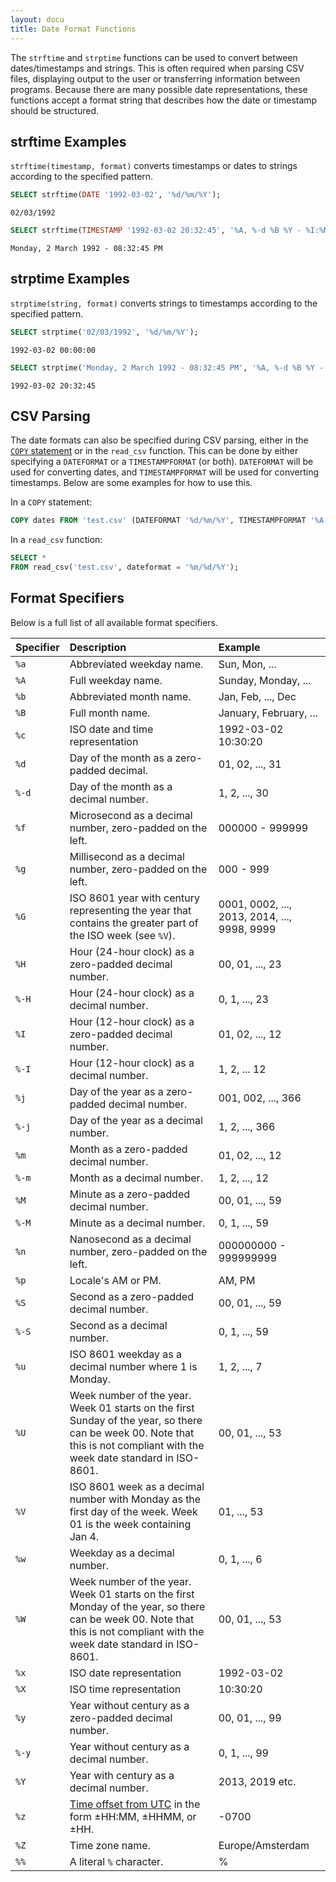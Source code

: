 ```yaml
---
layout: docu
title: Date Format Functions
---
```


The `strftime` and `strptime` functions can be used to convert between dates/timestamps and strings. This is often required when parsing CSV files, displaying output to the user or transferring information between programs. Because there are many possible date representations, these functions accept a format string that describes how the date or timestamp should be structured.

## strftime Examples

`strftime(timestamp, format)` converts timestamps or dates to strings according to the specified pattern.

```sql
SELECT strftime(DATE '1992-03-02', '%d/%m/%Y');
```

```text
02/03/1992
```

```sql
SELECT strftime(TIMESTAMP '1992-03-02 20:32:45', '%A, %-d %B %Y - %I:%M:%S %p');
```

```text
Monday, 2 March 1992 - 08:32:45 PM
```

## strptime Examples

`strptime(string, format)` converts strings to timestamps according to the specified pattern.

```sql
SELECT strptime('02/03/1992', '%d/%m/%Y');
```

```text
1992-03-02 00:00:00
```

```sql
SELECT strptime('Monday, 2 March 1992 - 08:32:45 PM', '%A, %-d %B %Y - %I:%M:%S %p');
```

```text
1992-03-02 20:32:45
```

## CSV Parsing

The date formats can also be specified during CSV parsing, either in the [`COPY` statement](../statements/copy) or in the `read_csv` function. This can be done by either specifying a `DATEFORMAT` or a `TIMESTAMPFORMAT` (or both). `DATEFORMAT` will be used for converting dates, and `TIMESTAMPFORMAT` will be used for converting timestamps. Below are some examples for how to use this.

In a `COPY` statement:

```sql
COPY dates FROM 'test.csv' (DATEFORMAT '%d/%m/%Y', TIMESTAMPFORMAT '%A, %-d %B %Y - %I:%M:%S %p');
```

In a `read_csv` function:

```sql
SELECT *
FROM read_csv('test.csv', dateformat = '%m/%d/%Y');
```

## Format Specifiers

Below is a full list of all available format specifiers.

<div class="narrow_table"></div>

| Specifier | Description | Example |
|:-|:------|:---|
| `%a` | Abbreviated weekday name. | Sun, Mon, ... |
| `%A` | Full weekday name. | Sunday, Monday, ... |
| `%b` | Abbreviated month name. | Jan, Feb, ..., Dec |
| `%B` | Full month name. | January, February, ... |
| `%c` | ISO date and time representation | 1992-03-02 10:30:20 |
| `%d` | Day of the month as a zero-padded decimal. | 01, 02, ..., 31 |
| `%-d` | Day of the month as a decimal number. | 1, 2, ..., 30 |
| `%f` | Microsecond as a decimal number, zero-padded on the left. | 000000 - 999999 |
| `%g` | Millisecond as a decimal number, zero-padded on the left. | 000 - 999 |
| `%G` | ISO 8601 year with century representing the year that contains the greater part of the ISO week (see `%V`). | 0001, 0002, ..., 2013, 2014, ..., 9998, 9999 |
| `%H` | Hour (24-hour clock) as a zero-padded decimal number. | 00, 01, ..., 23 |
| `%-H` | Hour (24-hour clock) as a decimal number. | 0, 1, ..., 23 |
| `%I` | Hour (12-hour clock) as a zero-padded decimal number. | 01, 02, ..., 12 |
| `%-I` | Hour (12-hour clock) as a decimal number. | 1, 2, ... 12 |
| `%j` | Day of the year as a zero-padded decimal number. | 001, 002, ..., 366 |
| `%-j` | Day of the year as a decimal number. | 1, 2, ..., 366 |
| `%m` | Month as a zero-padded decimal number. | 01, 02, ..., 12 |
| `%-m` | Month as a decimal number. | 1, 2, ..., 12 |
| `%M` | Minute as a zero-padded decimal number. | 00, 01, ..., 59 |
| `%-M` | Minute as a decimal number. | 0, 1, ..., 59 |
| `%n` | Nanosecond as a decimal number, zero-padded on the left. | 000000000 - 999999999 |
| `%p` | Locale's AM or PM. | AM, PM |
| `%S` | Second as a zero-padded decimal number. | 00, 01, ..., 59 |
| `%-S` | Second as a decimal number. | 0, 1, ..., 59 |
| `%u` | ISO 8601 weekday as a decimal number where 1 is Monday. | 1, 2, ..., 7 |
| `%U` | Week number of the year. Week 01 starts on the first Sunday of the year, so there can be week 00. Note that this is not compliant with the week date standard in ISO-8601. | 00, 01, ..., 53 |
| `%V` | ISO 8601 week as a decimal number with Monday as the first day of the week. Week 01 is the week containing Jan 4. | 01, ..., 53 |
| `%w` | Weekday as a decimal number. | 0, 1, ..., 6 |
| `%W` | Week number of the year. Week 01 starts on the first Monday of the year, so there can be week 00. Note that this is not compliant with the week date standard in ISO-8601. | 00, 01, ..., 53 |
| `%x` | ISO date representation | 1992-03-02 |
| `%X` | ISO time representation | 10:30:20 |
| `%y` | Year without century as a zero-padded decimal number. | 00, 01, ..., 99 |
| `%-y` | Year without century as a decimal number. | 0, 1, ..., 99 |
| `%Y` | Year with century as a decimal number. | 2013, 2019 etc. |
| `%z` | [Time offset from UTC](https://en.wikipedia.org/wiki/ISO_8601#Time_offsets_from_UTC) in the form ±HH:MM, ±HHMM, or ±HH. | -0700 |
| `%Z` | Time zone name. | Europe/Amsterdam  |
| `%%` | A literal `%` character. | % |